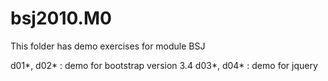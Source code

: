 # bsj2010.M0

This folder has demo exercises for module BSJ 

d01*, d02* : demo for bootstrap version 3.4
d03*, d04* : demo for jquery

